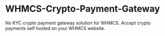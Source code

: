 # WHMCS-Crypto-Payment-Gateway
No KYC crypto payment gateway solution for WHMCS. Accept crypto payments self hosted on your WHMCS website.
